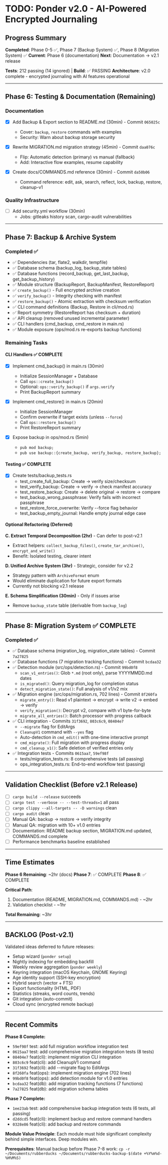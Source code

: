 # TODO: Ponder v2.0 - AI-Powered Encrypted Journaling

## Progress Summary

**Completed**: Phase 0-5 ✅, Phase 7 (Backup System) ✅, Phase 8 (Migration System) ✅
**Current**: Phase 6 (documentation)
**Next**: Documentation → v2.1 release

**Tests**: 212 passing (14 ignored) | **Build**: ✅ PASSING
**Architecture**: v2.0 complete - encrypted journaling with AI features operational

---

## Phase 6: Testing & Documentation (Remaining)

### Documentation
- [x] Add Backup & Export section to README.md (30min) - Commit `065025c`
  - Cover: `backup`, `restore` commands with examples
  - Security: Warn about backup storage security

- [x] Rewrite MIGRATION.md migration strategy (45min) - Commit `daa076c`
  - Flip: Automatic detection (primary) vs manual (fallback)
  - Add: Interactive flow examples, resume capability

- [x] Create docs/COMMANDS.md reference (30min) - Commit `da50b06`
  - Command reference: edit, ask, search, reflect, lock, backup, restore, cleanup-v1

### Quality Infrastructure
- [ ] Add security.yml workflow (30min)
  - Jobs: gitleaks history scan, cargo-audit vulnerabilities

---

## Phase 7: Backup & Archive System

### Completed ✅
- ✅ Dependencies (tar, flate2, walkdir, tempfile)
- ✅ Database schema (backup_log, backup_state tables)
- ✅ Database functions (record_backup, get_last_backup, get_backup_history)
- ✅ Module structure (BackupReport, BackupManifest, RestoreReport)
- ✅ `create_backup()` - Full encrypted archive creation
- ✅ `verify_backup()` - Integrity checking with manifest
- ✅ `restore_backup()` - Atomic extraction with checksum verification
- ✅ CLI command definitions (Backup, Restore in cli/mod.rs)
- ✅ Report symmetry (RestoreReport has checksum + duration)
- ✅ API cleanup (removed unused incremental parameter)
- ✅ CLI handlers (cmd_backup, cmd_restore in main.rs)
- ✅ Module exposure (ops/mod.rs re-exports backup functions)

### Remaining Tasks

#### CLI Handlers ✅ COMPLETE

- [x] Implement cmd_backup() in main.rs (30min)
  - Initialize SessionManager + Database
  - Call `ops::create_backup()`
  - Optional: `ops::verify_backup()` if `args.verify`
  - Print BackupReport summary

- [x] Implement cmd_restore() in main.rs (20min)
  - Initialize SessionManager
  - Confirm overwrite if target exists (unless `--force`)
  - Call `ops::restore_backup()`
  - Print RestoreReport summary

- [x] Expose backup in ops/mod.rs (5min)
  - `pub mod backup;`
  - `pub use backup::{create_backup, verify_backup, restore_backup};`

#### Testing ✅ COMPLETE

- [x] Create tests/backup_tests.rs
  - test_create_full_backup: Create → verify size/checksum
  - test_verify_backup: Create → verify → check manifest accuracy
  - test_restore_backup: Create → delete original → restore → compare
  - test_backup_wrong_passphrase: Verify fails with incorrect passphrase
  - test_restore_force_overwrite: Verify --force flag behavior
  - test_backup_empty_journal: Handle empty journal edge case

#### Optional Refactoring (Deferred)

**C. Extract Temporal Decomposition (2hr)** - Can defer to post-v2.1
- Extract helpers: `collect_backup_files()`, `create_tar_archive()`, `encrypt_and_write()`
- Benefit: Isolated testing, clearer intent

**D. Unified Archive System (3hr)** - Strategic, consider for v2.2
- Strategy pattern with `ArchiveFormat` enum
- Would eliminate duplication for future export formats
- Currently not blocking v2.1 release

**E. Schema Simplification (30min)** - Only if issues arise
- Remove `backup_state` table (derivable from `backup_log`)

---

## Phase 8: Migration System ✅ COMPLETE

### Completed ✅
- ✅ Database schema (migration_log, migration_state tables) - Commit `7a27825`
- ✅ Database functions (7 migration tracking functions) - Commit `bcdaa32`
- ✅ Detection module (src/ops/detection.rs) - Commit `99bd0f8`
  - `scan_v1_entries()`: Glob `*.md` (root only), parse YYYYMMDD.md dates
  - `is_migrated()`: Query migration_log for completion status
  - `detect_migration_state()`: Full analysis of v1/v2 mix
- ✅ Migration engine (src/ops/migration.rs, 702 lines) - Commit `8f260fa`
  - `migrate_entry()`: Read v1 plaintext → encrypt → write v2 → embed → verify
  - `verify_migration()`: Decrypt v2, compare with v1 byte-for-byte
  - `migrate_all_entries()`: Batch processor with progress callback
- ✅ CLI integration - Commits `31f3692`, `803c6c9`, `08404e7`
  - `--migrate` flag for EditArgs
  - `CleanupV1` command with `--yes` flag
  - Auto-detection in `cmd_edit()` with one-time interactive prompt
  - `cmd_migrate()`: Full migration with progress display
  - `cmd_cleanup_v1()`: Safe deletion of verified entries only
- ✅ Integration tests - Commits `0615aa7`, `59ef98f`
  - tests/migration_tests.rs: 8 comprehensive tests (all passing)
  - ops_integration_tests.rs: End-to-end workflow test (passing)

---

## Validation Checklist (Before v2.1 Release)

- [ ] `cargo build --release` succeeds
- [ ] `cargo test --verbose -- --test-threads=1` all pass
- [ ] `cargo clippy --all-targets -- -D warnings` clean
- [ ] `cargo audit` clean
- [ ] Manual QA: backup → restore → verify integrity
- [ ] Manual QA: migration with 10+ v1.0 entries
- [ ] Documentation: README backup section, MIGRATION.md updated, COMMANDS.md complete
- [ ] Performance benchmarks baseline established

---

## Time Estimates

**Phase 6 Remaining**: ~2hr (docs)
**Phase 7**: ✅ COMPLETE
**Phase 8**: ✅ COMPLETE

**Critical Path**:
1. Documentation (README, MIGRATION.md, COMMANDS.md) - ~2hr
2. Validation checklist - ~1hr

**Total Remaining**: ~3hr

---

## BACKLOG (Post-v2.1)

Validated ideas deferred to future releases:
- Setup wizard (`ponder setup`)
- Nightly indexing for embedding backfill
- Weekly review aggregation (`ponder weekly`)
- Keyring integration (macOS Keychain, GNOME Keyring)
- Age identity support (SSH-key encryption)
- Hybrid search (vector + FTS)
- Export functionality (HTML, PDF)
- Statistics (streaks, word counts, trends)
- Git integration (auto-commit)
- Cloud sync (encrypted remote backup)

---

## Recent Commits

**Phase 8 Complete:**
- `59ef98f` test: add full migration workflow integration test
- `0615aa7` test: add comprehensive migration integration tests (8 tests)
- `08404e7` feat(cli): implement migration CLI integration
- `803c6c9` feat(cli): add CleanupV1 command
- `31f3692` feat(cli): add --migrate flag to EditArgs
- `8f260fa` feat(ops): implement migration engine (702 lines)
- `99bd0f8` feat(ops): add detection module for v1.0 entries
- `bcdaa32` feat(db): add migration tracking functions (7 functions)
- `7a27825` feat(db): add migration schema tables

**Phase 7 Complete:**
- `1ee23ab` test: add comprehensive backup integration tests (6 tests, all passing)
- `d2ddcd5` feat(cli): implement backup and restore command handlers
- `0328e86` feat(cli): add backup and restore commands

**Module Value Principle**: Each module must hide significant complexity behind simple interfaces. Deep modules win.

**Prerequisites**: Manual backup before Phase 7-8 work: `cp -r ~/Documents/rubberducks ~/Documents/rubberducks-backup-$(date +%Y%m%d-%H%M%S)`
